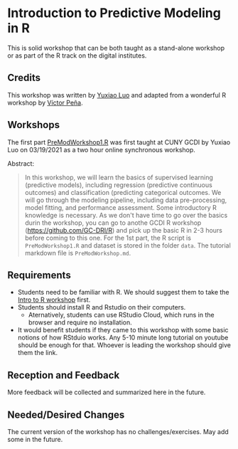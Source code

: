 # Introduction to Predictive Modeling in R
This is solid workshop that can be both taught as a stand-alone workshop or as part of the R track on the digital institutes.

## Credits
This workshop was written by [Yuxiao Luo](https://github.com/YuxiaoLuo) and adapted from a wonderful R workshop by [Víctor Peña](https://github.com/VicPena).

## Workshops
The first part [PreModWorkshop1.R](https://github.com/YuxiaoLuo/PredictiveModeling/blob/main/PreModWorkshop1.R) was first taught at CUNY GCDI by Yuxiao Luo on 03/19/2021 as a two hour online synchronous workshop.

Abstract:

> In this workshop, we will learn the basics of supervised learning (predictive models), including regression (predictive continuous outcomes) and classification (predicting 
> categorical outcomes. We will go through the modeling pipeline, including data pre-processing, model fitting, and performance assessment. Some introductory R knowledge is 
> necessary. As we don't have time to go over the basics durin the workshop, you can go to anothe GCDI R workshop (https://github.com/GC-DRI/R) and pick up the basic R in 2-3 
> hours before coming to this one. For the 1st part, the R script is `PreModWorkshop1.R` and dataset is stored in the folder `data`. The tutorial markdown file is 
> `PreModWorkshop.md`.

## Requirements
- Students need to be familiar with R. We should suggest them to take the [Intro to R workshop](https://github.com/GC-DRI/R) first.
- Students should install R and Rstudio on their computers.
  - Aternatively, students can use RStudio Cloud, which runs in the browser and require no installation. 
- It would benefit students if they came to this workshop with some basic notions of how RStduio works. Any 5-10 minute long tutorial on youtube should be enough for that. Whoever is leading the workshop should give them the link.

## Reception and Feedback
More feedback will be collected and summarized here in the future.

## Needed/Desired Changes
The current version of the workshop has no challenges/exercises. May add some in the future. 
